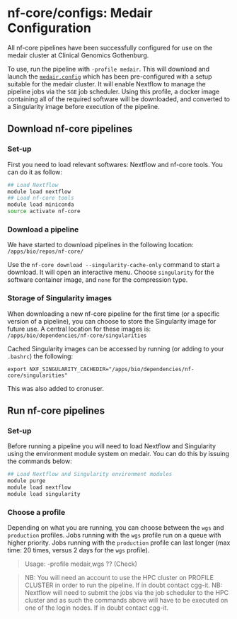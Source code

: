 # nf-core/configs: Medair Configuration

All nf-core pipelines have been successfully configured for use on the medair cluster at Clinical Genomics Gothenburg.

To use, run the pipeline with `-profile medair`. This will download and launch the [`medair.config`](../conf/medair.config) which has been pre-configured with a setup suitable for the medair cluster. 
It will enable Nextflow to manage the pipeline jobs via the `SGE` job scheduler.
Using this profile, a docker image containing all of the required software will be downloaded, and converted to a Singularity image before execution of the pipeline.

## Download nf-core pipelines

### Set-up

First you need to load relevant softwares: Nextflow and nf-core tools. You can do it as follow:

```bash
## Load Nextflow
module load nextflow
## Load nf-core tools
module load miniconda
source activate nf-core
```

### Download a pipeline

We have started to download pipelines in the following location: `/apps/bio/repos/nf-core/`

Use the `nf-core download --singularity-cache-only` command to start a download. It will open an interactive menu. Choose `singularity` for the software container image, and `none` for the compression type.

### Storage of Singularity images

When downloading a new nf-core pipeline for the first time (or a specific version of a pipeline), you can choose to store the Singularity image for future use. A central location for these images is: `/apps/bio/dependencies/nf-core/singularities`

Cached Singularity images can be accessed by running (or adding to your `.bashrc`) the following: 

```
export NXF_SINGULARITY_CACHEDIR="/apps/bio/dependencies/nf-core/singularities"
```

This was also added to cronuser.

## Run nf-core pipelines

### Set-up

Before running a pipeline you will need to load Nextflow and Singularity using the environment module system on medair. You can do this by issuing the commands below:

```bash
## Load Nextflow and Singularity environment modules
module purge
module load nextflow
module load singularity
```

### Choose a profile

Depending on what you are running, you can choose between the `wgs` and `production` profiles. Jobs running with the `wgs` profile run on a queue with higher priority. Jobs running with the `production` profile can last longer (max time: 20 times, versus 2 days for the `wgs` profile).

>Usage: -profile medair,wgs ?? (Check)

>NB: You will need an account to use the HPC cluster on PROFILE CLUSTER in order to run the pipeline. If in doubt contact cgg-it.
>NB: Nextflow will need to submit the jobs via the job scheduler to the HPC cluster and as such the commands above will have to be executed on one of the login nodes. If in doubt contact cgg-it.
